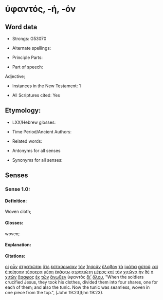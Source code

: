 # ὑφαντός, -ή, -όν

<!-- Status: S2=NeedsFinalCheck -->
<!-- Lexica used for edits: BDAG, FFM, LN, A-S -->

## Word data

* Strongs: G53070

* Alternate spellings:

* Principle Parts: 

* Part of speech: 

Adjective;

* Instances in the New Testament: 1

* All Scriptures cited: Yes

## Etymology: 

* LXX/Hebrew glosses: 

* Time Period/Ancient Authors: 

* Related words: 

* Antonyms for all senses

* Synonyms for all senses: 

## Senses 

### Sense 1.0:

#### Definition: 

Woven cloth;

#### Glosses:

woven;

#### Explanation:

#### Citations:

[οἱ](../G35880/01.md) [οὖν](../G37670/01.md) [στρατιῶται](../G47570/01.md) [ὅτε](../G37530/01.md) [ἐσταύρωσαν](../G47170/01.md) [τὸν](../G35880/01.md) [Ἰησοῦν](../G24240/01.md) [ἔλαβον](../G29830/01.md) [τὰ](../G35880/01.md) [ἱμάτια](../G24400/01.md) [αὐτοῦ](../G08460/01.md) [καὶ](../G25320/01.md) [ἐποίησαν](../G41600/01.md) [τέσσερα](../G50640/01.md) [μέρη](../G33130/01.md) [ἑκάστῳ](../G15380/01.md) [στρατιώτῃ](../G47570/01.md) [μέρος](../G33130/01.md) [καὶ](../G25320/01.md) [τὸν](../G35880/01.md) [χιτῶνα](../G55090/01.md) [ἦν](../G99999/01.md) [δὲ](../G11610/01.md) [ὁ](../G35880/01.md) [χιτὼν](../G55090/01.md) [ἄραφος](../G07290/01.md) [ἐκ](../G15370/01.md) [τῶν](../G35880/01.md) [ἄνωθεν](../G05090/01.md) ὑφαντὸς [δι’](../G12230/01.md) [ὅλου](../G36500/01.md), 
"When the soldiers crucified Jesus, they took his clothes, divided them into four shares, one for each of them; and also the tunic. Now the tunic was seamless, woven in one piece from the top.", 
[John 19:23](jhn 19:23).

